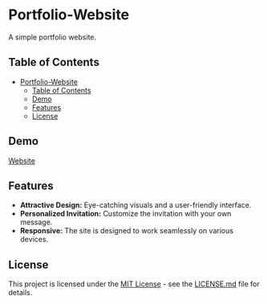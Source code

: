 # Portfolio-Website

A simple portfolio website.

## Table of Contents
- [Portfolio-Website](#portfolio-website)
  - [Table of Contents](#table-of-contents)
  - [Demo](#demo)
  - [Features](#features)
  - [License](#license)

## Demo

<a href="https://arafat-rho.vercel.app/" target="_blank">Website</a>

## Features

- **Attractive Design:** Eye-catching visuals and a user-friendly interface.
- **Personalized Invitation:** Customize the invitation with your own message.
- **Responsive:** The site is designed to work seamlessly on various devices.

## License

This project is licensed under the [MIT License](LICENSE) - see the [LICENSE.md](LICENSE) file for details.
